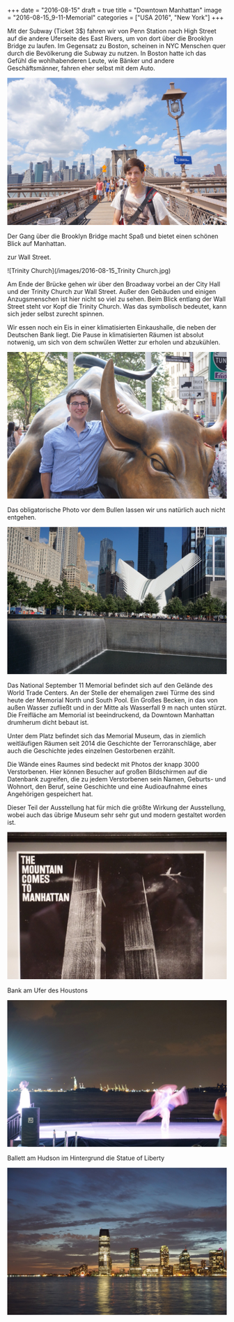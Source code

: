 +++
date = "2016-08-15"
draft = true
title = "Downtown Manhattan"
image = "2016-08-15_9-11-Memorial"
categories = ["USA 2016", "New York"]
+++

Mit der Subway (Ticket 3$) fahren wir 
von Penn Station nach
High Street auf die andere Uferseite des
East Rivers, um von dort über
die Brooklyn Bridge zu laufen. 
Im Gegensatz zu Boston, scheinen in NYC
Menschen quer durch die Bevölkerung
die Subway zu nutzen. 
In Boston hatte ich das Gefühl die
wohlhabenderen Leute, wie Bänker und andere
Geschäftsmänner, fahren eher selbst mit dem Auto. 

![Brooklyn Bridge](/images/2016-08-15_Brooklyn-Bridge.jpg)

Der Gang über die Brooklyn Bridge
macht Spaß und bietet einen schönen Blick
auf Manhattan. 

zur Wall Street. 

![Trinity Church](/images/2016-08-15_Trinity Church.jpg)

Am Ende der Brücke gehen wir
über den Broadway vorbei an der City Hall und der Trinity Church
zur Wall Street.
Außer den Gebäuden und einigen Anzugsmenschen
ist hier nicht so viel zu sehen. 
Beim Blick entlang der Wall Street steht vor 
Kopf die Trinity Church.
Was das symbolisch bedeutet, 
kann sich jeder selbst zurecht spinnen. 

Wir essen noch ein Eis in einer 
klimatisierten Einkaushalle, die neben der
Deutschen Bank liegt.
Die Pause in klimatisierten Räumen ist absolut notwenig, um sich von dem schwülen Wetter
zur erholen und abzukühlen. 

![Bull](/images/2016-08-15_Bull.jpg)

Das obligatorische Photo vor dem Bullen
lassen wir uns natürlich auch nicht entgehen. 

![Ground Zero](/images/2016-08-15_Ground-Zero-Memorial.jpg)

Das National September 11 Memorial befindet 
sich auf den Gelände des World Trade Centers. An der Stelle der ehemaligen zwei Türme des
sind heute der Memorial North und South Pool. 
Ein Großes Becken, in das von außen Wasser 
zufließt und in der Mitte als Wasserfall
9 m nach unten stürzt. 
Die Freifläche am Memorial ist beeindruckend,
da Downtown Manhattan drumherum dicht bebaut ist. 

Unter dem Platz befindet sich das Memorial 
Museum, das in ziemlich weitläufigen Räumen
seit 2014 
die Geschichte der Terroranschläge, aber auch die Geschichte jedes einzelnen Gestorbenen erzählt. 

Die Wände eines Raumes sind bedeckt mit
Photos der knapp 3000 Verstorbenen. 
Hier können Besucher auf großen Bildschirmen
auf die Datenbank zugreifen, 
die zu jedem Verstorbenen sein Namen,
Geburts- und Wohnort, den Beruf, seine
Geschichte und eine Audioaufnahme eines
Angehörigen gespeichert hat. 

Dieser Teil der Ausstellung hat für mich
die größte Wirkung der Ausstellung,
wobei auch das übrige Museum sehr sehr gut
und modern gestaltet worden ist. 

![Werbung](/images/2016-08-15_The-Mountain-Comes-To-Manhattan.jpg)

Bank am Ufer des Houstons


![Ballett](/images/2016-08-15_Ballett.jpg)

Ballett am Hudson im Hintergrund die Statue of Liberty


![Skyline Jersey](/images/2016-08-15_Skyline-Jersey.jpg)

